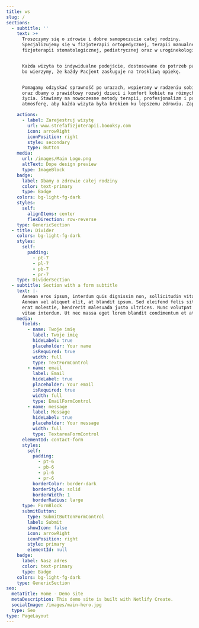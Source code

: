 ```yaml
---
title: ws
slug: /
sections:
  - subtitle: ''
    text: >+
      Troszczymy się o zdrowie i dobre samopoczucie całej rodziny.
      Specjalizujemy się w fizjoterapii ortopedycznej, terapii manualnej,
      fizjoterapii stomatologicznej, pediatrycznej oraz w uroginekologicznej. 


      Każda wizyta to indywidualne podejście, dostosowane do potrzeb pacjenta,
      bo wierzymy, że każdy Pacjent zasługuje na troskliwą opiekę.


      Pomagamy odzyskać sprawność po urazach, wspieramy w radzeniu sobie z bólem
      oraz dbamy o prawidłowy rozwój dzieci i komfort kobiet na różnych etapach
      życia. Stawiamy na nowoczesne metody terapii, profesjonalizm i przyjazną
      atmosferę, aby każda wizyta była krokiem ku lepszemu zdrowiu. Zapraszamy!

    actions:
      - label: Zarejestruj wizytę
        url: www.strefafizjoterapii.boooksy.com
        icon: arrowRight
        iconPosition: right
        style: secondary
        type: Button
    media:
      url: /images/Main Logo.png
      altText: Dope design preview
      type: ImageBlock
    badge:
      label: Dbamy o zdrowie całej rodziny
      color: text-primary
      type: Badge
    colors: bg-light-fg-dark
    styles:
      self:
        alignItems: center
        flexDirection: row-reverse
    type: GenericSection
  - title: Divider
    colors: bg-light-fg-dark
    styles:
      self:
        padding:
          - pt-7
          - pl-7
          - pb-7
          - pr-7
    type: DividerSection
  - subtitle: Section with a form subtitle
    text: |-
      Aenean eros ipsum, interdum quis dignissim non, sollicitudin vitae nisl.
      Aenean vel aliquet elit, at blandit ipsum. Sed eleifend felis sit amet
      erat molestie, hendrerit malesuada justo ultrices. Nunc volutpat at erat
      vitae interdum. Ut nec massa eget lorem blandit condimentum et at risus.
    media:
      fields:
        - name: Twoje imię
          label: Twoje imię
          hideLabel: true
          placeholder: Your name
          isRequired: true
          width: full
          type: TextFormControl
        - name: email
          label: Email
          hideLabel: true
          placeholder: Your email
          isRequired: true
          width: full
          type: EmailFormControl
        - name: message
          label: Message
          hideLabel: true
          placeholder: Your message
          width: full
          type: TextareaFormControl
      elementId: contact-form
      styles:
        self:
          padding:
            - pt-6
            - pb-6
            - pl-6
            - pr-6
          borderColor: border-dark
          borderStyle: solid
          borderWidth: 1
          borderRadius: large
      type: FormBlock
      submitButton:
        type: SubmitButtonFormControl
        label: Submit
        showIcon: false
        icon: arrowRight
        iconPosition: right
        style: primary
        elementId: null
    badge:
      label: Nasz adres
      color: text-primary
      type: Badge
    colors: bg-light-fg-dark
    type: GenericSection
seo:
  metaTitle: Home - Demo site
  metaDescription: This demo site is built with Netlify Create.
  socialImage: /images/main-hero.jpg
  type: Seo
type: PageLayout
---
```

